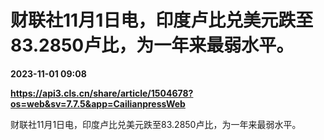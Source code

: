 # 财联社11月1日电，印度卢比兑美元跌至83.2850卢比，为一年来最弱水平。

**2023-11-01 09:08**

**https://api3.cls.cn/share/article/1504678?os=web&sv=7.7.5&app=CailianpressWeb**

财联社11月1日电，印度卢比兑美元跌至83.2850卢比，为一年来最弱水平。
